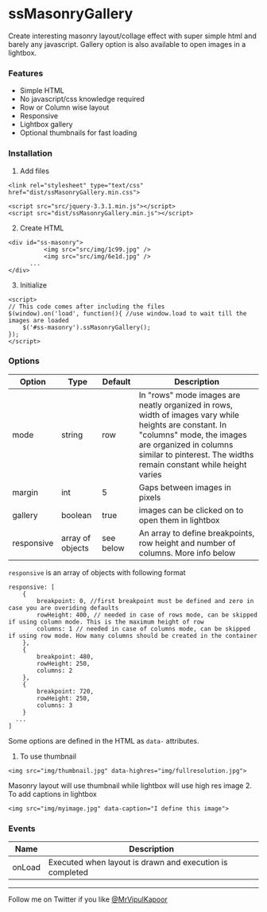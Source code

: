 # ssMasonryGallery
Create interesting masonry layout/collage effect with super simple html and barely any javascript. Gallery option is also available to open images in a lightbox.

### Features
* Simple HTML
* No javascript/css knowledge required
* Row or Column wise layout
* Responsive
* Lightbox gallery
* Optional thumbnails for fast loading

### Installation
1. Add files
```
<link rel="stylesheet" type="text/css" href="dist/ssMasonryGallery.min.css">

<script src="src/jquery-3.3.1.min.js"></script>
<script src="dist/ssMasonryGallery.min.js"></script>
```

2. Create HTML
```
<div id="ss-masonry">
		  <img src="src/img/1c99.jpg" />
		  <img src="src/img/6e1d.jpg" />
      ...
</div>
```

3. Initialize
```
<script>
// This code comes after including the files
$(window).on('load', function(){ //use window.load to wait till the images are loaded
	$('#ss-masonry').ssMasonryGallery();
});
</script>
```

### Options
| Option  | Type  | Default | Description |
|---------|-------|---------|-------------|
| mode  | string  | row  | In "rows" mode images are neatly organized in rows, width of images vary while heights are constant. In "columns" mode, the images are organized in columns similar to pinterest. The widths remain constant while height varies |
| margin  | int | 5 | Gaps between images in pixels |
| gallery | boolean | true  | images can be clicked on to open them in lightbox |
| responsive  | array of objects  | see below | An array to define breakpoints, row height and number of columns. More info below |

`responsive` is an array of objects with following format
```
responsive: [
	{
		breakpoint: 0, //first breakpoint must be defined and zero in case you are overiding defaults
		rowHeight: 400, // needed in case of rows mode, can be skipped if using column mode. This is the maximum height of row
		columns: 1 // needed in case of columns mode, can be skipped if using row mode. How many columns should be created in the container
	},
	{
		breakpoint: 480,
		rowHeight: 250,
		columns: 2
	},
	{
		breakpoint: 720,
		rowHeight: 250,
		columns: 3
	}
  ...
]
```
Some options are defined in the HTML as `data-` attributes.
1. To use thumbnail
```
<img src="img/thumbnail.jpg" data-highres="img/fullresolution.jpg">
```
Masonry layout will use thumbnail while lightbox will use high res image
2. To add captions in lightbox
```
<img src="img/myimage.jpg" data-caption="I define this image">
```

### Events
| Name | Description |
|------|-------------|
| onLoad | Executed when layout is drawn and execution is completed |

---
Follow me on Twitter if you like [@MrVipulKapoor](https://twitter.com/MrVipulKapoor)

